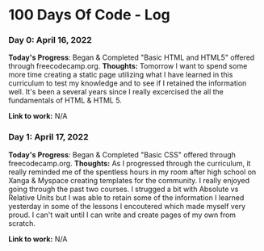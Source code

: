 # 100 Days Of Code - Log

### Day 0: April 16, 2022 

**Today's Progress**: Began & Completed "Basic HTML and HTML5" offered through freecodecamp.org.
**Thoughts:** Tomorrow I want to spend some more time creating a static page utilizing what I have learned in this curriculum to test my knowledge and to see if I retained the information well. It's been a several years since I really excercised the all the fundamentals of HTML & HTML 5.

**Link to work:** N/A

### Day 1: April 17, 2022 

**Today's Progress**: Began & Completed "Basic CSS" offered through freecodecamp.org.
**Thoughts:** As I progressed through the curriculum, it really reminded me of the spentless hours in my room after high school on Xanga & Myspace creating templates for the community. I really enjoyed going through the past two courses. I strugged a bit with Absolute vs Relative Units but I was able to retain some of the information I learned yesterday in some of the lessons I encoutered which made myself very proud. I can't wait until I can write and create pages of my own from scratch. 

**Link to work:** N/A
